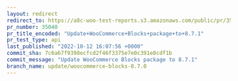 ```yaml
---
layout: redirect
redirect_to: https://a8c-woo-test-reports.s3.amazonaws.com/public/pr/35040/api/index.html
pr_number: 35040
pr_title_encoded: "Update+WooCommerce+Blocks+package+to+8.7.1"
pr_test_type: api
last_published: "2022-10-12 16:07:56 +0000"
commit_sha: 7c6a67f9398ecfcd2f46f3375e7e0c391e8cdf1b
commit_message: "Update WooCommerce Blocks package to 8.7.1"
branch_name: update/woocommerce-blocks-8.7.0
---
```

